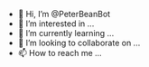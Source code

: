 - 👋 Hi, I’m @PeterBeanBot
- 👀 I’m interested in ...
- 🌱 I’m currently learning ...
- 💞️ I’m looking to collaborate on ...
- 📫 How to reach me ...

<!---
PeterBeanBot/PeterBeanBot is a ✨ special ✨ repository because its `README.md` (this file) appears on your GitHub profile.
You can click the Preview link to take a look at your changes.
--->

